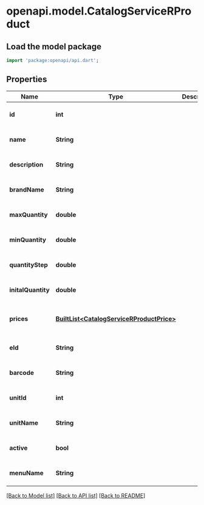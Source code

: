 # openapi.model.CatalogServiceRProduct

## Load the model package
```dart
import 'package:openapi/api.dart';
```

## Properties
Name | Type | Description | Notes
------------ | ------------- | ------------- | -------------
**id** | **int** |  | [optional] [default to null]
**name** | **String** |  | [optional] [default to null]
**description** | **String** |  | [optional] [default to null]
**brandName** | **String** |  | [optional] [default to null]
**maxQuantity** | **double** |  | [optional] [default to null]
**minQuantity** | **double** |  | [optional] [default to null]
**quantityStep** | **double** |  | [optional] [default to null]
**initalQuantity** | **double** |  | [optional] [default to null]
**prices** | [**BuiltList&lt;CatalogServiceRProductPrice&gt;**](CatalogServiceRProductPrice.md) |  | [optional] [default to const []]
**eId** | **String** |  | [optional] [default to null]
**barcode** | **String** |  | [optional] [default to null]
**unitId** | **int** |  | [optional] [default to null]
**unitName** | **String** |  | [optional] [default to null]
**active** | **bool** |  | [optional] [default to null]
**menuName** | **String** |  | [optional] [default to null]

[[Back to Model list]](../README.md#documentation-for-models) [[Back to API list]](../README.md#documentation-for-api-endpoints) [[Back to README]](../README.md)


